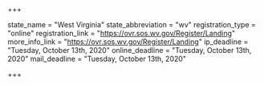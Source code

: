 +++

state_name = "West Virginia"
state_abbreviation = "wv"
registration_type = "online"
registration_link = "https://ovr.sos.wv.gov/Register/Landing"
more_info_link = "https://ovr.sos.wv.gov/Register/Landing"
ip_deadline = "Tuesday, October 13th, 2020"
online_deadline = "Tuesday, October 13th, 2020"
mail_deadline = "Tuesday, October 13th, 2020"

+++